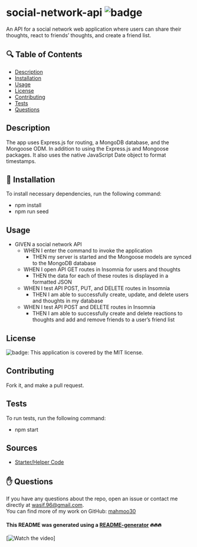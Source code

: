 # social-network-api ![badge](https://img.shields.io/badge/license-MIT-brightgreen)
An API for a social network web application where users can share their thoughts, react to friends’ thoughts, and create a friend list.

## 🔍 Table of Contents
- [Description](#description)
- [Installation](#install)
- [Usage](#usage)
- [License](#license)
- [Contributing](#contribute)
- [Tests](#test)
- [Questions](#questions)

## Description
The app uses Express.js for routing, a MongoDB database, and the Mongoose ODM. In addition to using the Express.js and Mongoose packages. It also uses the native JavaScript Date object to format timestamps.

## 💾 Installation
To install necessary dependencies, run the following command:
- npm install
- npm run seed

## Usage
* GIVEN a social network API
    - WHEN I enter the command to invoke the application
        - THEN my server is started and the Mongoose models are synced to the MongoDB database
    - WHEN I open API GET routes in Insomnia for users and thoughts
        - THEN the data for each of these routes is displayed in a formatted JSON
    - WHEN I test API POST, PUT, and DELETE routes in Insomnia
        - THEN I am able to successfully create, update, and delete users and thoughts in my database
    - WHEN I test API POST and DELETE routes in Insomnia
        - THEN I am able to successfully create and delete reactions to thoughts and add and remove friends to a user’s friend list

## License
![badge](https://img.shields.io/badge/license-MIT-brightgreen): This application is covered by the MIT license. 

## Contributing
Fork it, and make a pull request.

## Tests
To run tests, run the following command:
- npm start

## Sources
- [Starter/Helper Code](https://github.com/jpd61/social-network-api/tree/master)

## ✋ Questions
If you have any questions about the repo, open an issue or contact me directly at wasif.96@gmail.com. <br />
You can find more of my work on GitHub: [mahmoo30](https://github.com/mahmoo30)

#### This README was generated using a [README-generator](https://github.com/mahmoo30/readmegenerator) 🔥🔥🔥

[![Watch the video](https://drive.google.com/file/d/1Ax849fTuVepwHnA1GcxD_Kw5XpzXQ0OI/view)]
